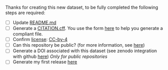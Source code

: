 Thanks for creating this new dataset, to be fully completed the following steps
are required:

- [ ] Update [README.md](../blob/main/README.md)
- [ ] Generate a [CITATION.cff](../blob/main//new/main?filename=CITATION.cff&message=create%20citation.cff). You use the form [here](https://citation-file-format.github.io/cff-initializer-javascript/#/) to help you generate a compliant file.
- [ ] Confirm [license](../blob/main/LICENSE): [CC-by-4](https://creativecommons.org/licenses/by/4.0/deed.en)
- [ ] Can this repository be public? (for more information, see [here](https://docs.github.com/en/repositories/managing-your-repositorys-settings-and-features/managing-repository-settings/setting-repository-visibility))
- [ ] Generate a DOI associated with this dataset (see zenodo integration
with github [here](https://docs.github.com/en/repositories/archiving-a-github-repository/referencing-and-citing-content)) *Only for public repositories*
- [ ] Generate my first release [here](../releases/new)
